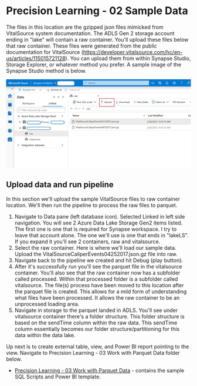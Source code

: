 # Precision Learning - 02 Sample Data

The files in this location are the gzipped json files mimicked from VitalSource system documentation.  The ADLS Gen 2 storage account ending in "lake" will contain a raw container.  You'll upload these files below that raw container.  These files were generated from the public documentation for VitalSource (https://developer.vitalsource.com/hc/en-us/articles/115015721128).  You can upload them from within Synapse Studio, Storage Explorer, or whatever method you prefer.  A sample image of the Synapse Studio method is below.  

![alt text](https://github.com/hfoley/EDU/blob/master/images/UploadFiles.jpg?raw=true)

## Upload data and run pipeline
In this section we'll upload the sample VitalSource files to raw container location.  We'll then run the pipeline to process the raw files to parquet.  

1. Navigate to Data pane (left database icon). Selected Linked in left side navigation.  You will see 2 Azure Data Lake Storage Gen2 items listed.  The first one is one that is required for Synapse workspace.  I try to leave that account alone.  The one we'll use is one that ends in "lakeLS".  If you expand it you'll see 2 containers, raw and vitalsource. 
2. Select the raw container.  Here is where we'll load our sample data.  Upload the VitalSourceCaliperEvents04252017.json.gz file into raw. 
3. Navigate back to the pipeline we created and hit Debug (play button).  
4. After it's successfully run you'll see the parquet file in the vitalsource container.  You'll also see that the raw container now has a subfolder called processed.  Within that processed folder is a subfolder called vitalsource.  The file(s) process have been moved to this location after the parquet file is created.  This allows for a mild form of understanding what files have been processed.  It allows the raw container to be an unprocessed loading area.  
5. Navigate in storage to the parquet landed in ADLS.  You'll see under vitalsource container there's a folder structure.  This folder structure is based on the sendTime column within the raw data.  This sendTime column essentially becomes our folder structure/partitioning for this data within the data lake.  


Up next is to create external table, view, and Power BI report pointing to the view.  Navigate to Precision Learning - 03 Work with Parquet Data folder below.  

* [Precision Learning - 03 Work with Parquet Data](https://github.com/hfoley/PrecisionLearning/tree/main/03%20Work%20With%20Parquet%20Data)   - contains the sample SQL Scripts and Power BI template.  


	
	

